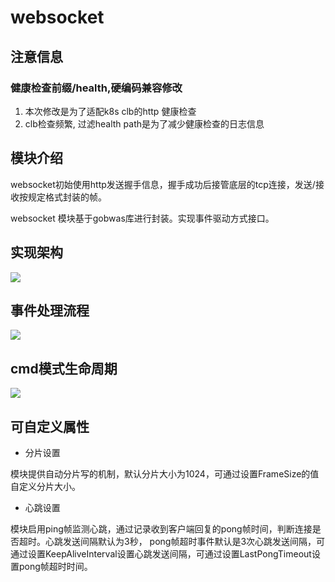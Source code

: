 # websocket #

## 注意信息
### 健康检查前缀/health,硬编码兼容修改
1. 本次修改是为了适配k8s clb的http 健康检查
2. clb检查频繁, 过滤health path是为了减少健康检查的日志信息

## 模块介绍

websocket初始使用http发送握手信息，握手成功后接管底层的tcp连接，发送/接收按规定格式封装的帧。

websocket 模块基于gobwas库进行封装。实现事件驱动方式接口。

## 实现架构

![](../../docs/images/websocket-layer.png)

## 事件处理流程

![](../../docs/images/websocket-loop.png)

## cmd模式生命周期

![](../../docs/images/websocket-lifecircle.png)

## 可自定义属性

- 分片设置

模块提供自动分片写的机制，默认分片大小为1024，可通过设置FrameSize的值自定义分片大小。

- 心跳设置


模块启用ping帧监测心跳，通过记录收到客户端回复的pong帧时间，判断连接是否超时。心跳发送间隔默认为3秒， pong帧超时事件默认是3次心跳发送间隔，可通过设置KeepAliveInterval设置心跳发送间隔，可通过设置LastPongTimeout设置pong帧超时时间。





